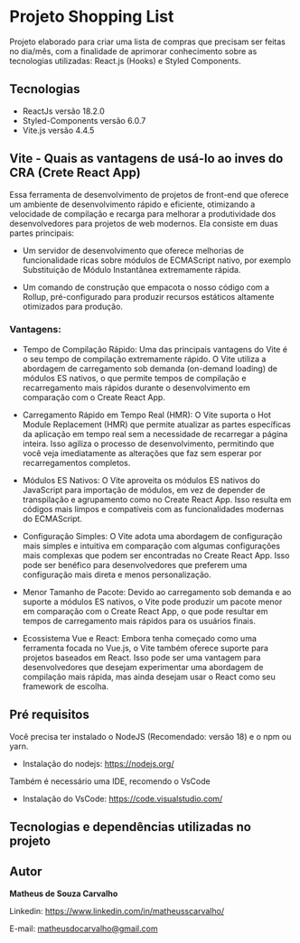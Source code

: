  # Projeto Shopping List
Projeto elaborado para criar uma lista de compras que precisam ser feitas no dia/mês, com a finalidade de aprimorar conhecimento sobre as tecnologias utilizadas: React.js (Hooks) e Styled Components.

## Tecnologias

- ReactJs versão 18.2.0
- Styled-Components versão 6.0.7
- Vite.js versão 4.4.5


## Vite - Quais as vantagens de usá-lo ao inves do CRA (Crete React App)

Essa ferramenta de desenvolvimento de projetos de front-end que oferece um ambiente de desenvolvimento rápido e eficiente, otimizando a velocidade de compilação e recarga para melhorar a produtividade dos desenvolvedores para projetos de web modernos. Ela consiste em duas partes principais:

- Um servidor de desenvolvimento que oferece melhorias de funcionalidade ricas sobre módulos de ECMAScript nativo, por exemplo Substituição de Módulo Instantânea extremamente rápida.

- Um comando de construção que empacota o nosso código com a Rollup, pré-configurado para produzir recursos estáticos altamente otimizados para produção.

### Vantagens: 

- Tempo de Compilação Rápido: Uma das principais vantagens do Vite é o seu tempo de compilação extremamente rápido. O Vite utiliza a abordagem de carregamento sob demanda (on-demand loading) de módulos ES nativos, o que permite tempos de compilação e         recarregamento mais rápidos durante o desenvolvimento em comparação com o Create React App.

- Carregamento Rápido em Tempo Real (HMR): O Vite suporta o Hot Module Replacement (HMR) que permite atualizar as partes específicas da aplicação em tempo real sem a necessidade de recarregar a página inteira. Isso agiliza o processo de desenvolvimento, permitindo que você veja imediatamente as alterações que faz sem esperar por recarregamentos completos.

- Módulos ES Nativos: O Vite aproveita os módulos ES nativos do JavaScript para importação de módulos, em vez de depender de transpilação e agrupamento como no Create React App. Isso resulta em códigos mais limpos e compatíveis com as funcionalidades modernas do ECMAScript.

- Configuração Simples: O Vite adota uma abordagem de configuração mais simples e intuitiva em comparação com algumas configurações mais complexas que podem ser encontradas no Create React App. Isso pode ser benéfico para desenvolvedores que preferem uma configuração mais direta e menos personalização.

- Menor Tamanho de Pacote: Devido ao carregamento sob demanda e ao suporte a módulos ES nativos, o Vite pode produzir um pacote menor em comparação com o Create React App, o que pode resultar em tempos de carregamento mais rápidos para os usuários finais.

- Ecossistema Vue e React: Embora tenha começado como uma ferramenta focada no Vue.js, o Vite também oferece suporte para projetos baseados em React. Isso pode ser uma vantagem para desenvolvedores que desejam experimentar uma abordagem de compilação mais rápida, mas ainda desejam usar o React como seu framework de escolha.

## Pré requisitos

Você precisa ter instalado o NodeJS (Recomendado: versão 18) e o npm ou yarn.

- Instalação do nodejs: https://nodejs.org/

Também é necessário uma IDE, recomendo o VsCode

- Instalação do VsCode: https://code.visualstudio.com/


## Tecnologias e dependências utilizadas no projeto

## Autor

<b>Matheus de Souza Carvalho</b>

Linkedin: 
https://www.linkedin.com/in/matheusscarvalho/

E-mail: 
matheusdocarvalho@gmail.com


